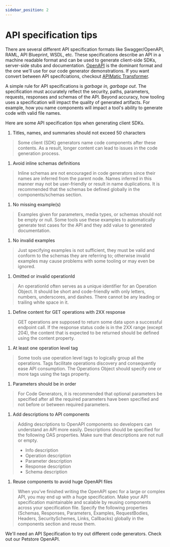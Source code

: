 ```yaml
---
sidebar_position: 2
---
```


# API specification tips

There are several different API specification formats like Swagger/OpenAPI, RAML, API Blueprint, WSDL, etc. These specifications describe an API in a machine readable format and can be used to generate client-side SDKs, server-side stubs and documentation. [OpenAPI](https://swagger.io/specification/) is the dominant format and the one we'll use for our code generator demonstrations. If you want convert between API specifciations, checkout [APIMatic Transformer](https://www.apimatic.io/transformer/).

A simple rule for API specifications is *garbage in, garbage out*. The specification must accurately reflect the security, paths, parameters, requests, responses and schemas of the API. Beyond accuracy, how tooling uses a specification will impact the quality of generated artifacts. For example, how you name components will impact a tool's ability to generate code with valid file names.

Here are some API specification tips when generating client SDKs.

1. Titles, names, and summaries should not exceed 50 characters
> Some client (SDK) generators name code components after these contents. As a result, longer content can lead to issues in the code generation process.

1. Avoid inline schemas definitions
> Inline schemas are not encouraged in code generators since their names are inferred from the parent node. Names inferred in this manner may not be user-friendly or result in name duplications. It is recommended that the schemas be defined globally in the components/schemas section.

1. No missing example(s)
> Examples given for parameters, media types, or schemas should not be empty or  null. Some tools use these examples to automatically generate test cases for the API and they add value to generated documentation.

1. No invalid examples
> Just specifying examples is not sufficient, they must be valid and conform to the schemas they are referring to; otherwise invalid examples may cause problems with some tooling or may even be ignored. 

1. Omitted or invalid operationId
> An operationId often serves as a unique identifier for an Operation Object. It should be short and code-friendly with only letters, numbers, underscores, and dashes. There cannot be any leading or trailing white space in it.

1. Define content for GET operations with 2XX response
> GET operations are supposed to return some data upon a successful endpoint call. If the response status code is in the 2XX range (except 204), the content that is expected to be returned should be defined using the content property.

1. At least one operation level tag
> Some tools use operation level tags to logically group all the operations. Tags facilitate operations discovery and consequently ease API consumption. The Operations Object should specify one or more tags using the tags property.

1. Parameters should be in order
> For Code Generators, it is recommended that optional parameters be specified after all the required parameters have been specified and not before or between required parameters.

1. Add descriptions to API components
> Adding descriptions to OpenAPI components so developers can understand an  API more easily. Descriptions should be specified for the following OAS properties. Make sure that descriptions are not null or empty.
> * Info description
> * Operation description
> * Parameter description
> * Response description
> * Schema description

1.  Reuse components to avoid huge OpenAPI files
> When you’ve finished writing the OpenAPI spec for a large or complex API, you may end up with a huge specification. Make your API specification maintainable and scalable by reusing components across your specification file. Specify the following properties (Schemas, Responses, Parameters, Examples, RequestBodies, Headers, SecuritySchemes, Links, Callbacks)  globally in the components section and reuse them. 

We'll need an API Specification to try out different code generators. Check out our Petstore OpenAPI.